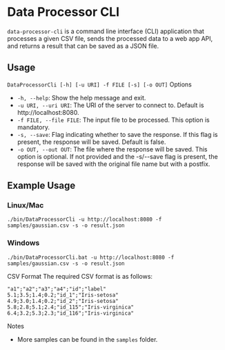 # Data Processor CLI

`data-processor-cli` is a command line interface (CLI) application that processes a given CSV file, sends the processed data to a web app API, and returns a result that can be saved as a JSON file.


## Usage

`DataProcessorCli [-h] [-u URI] -f FILE [-s] [-o OUT]`
Options
- `-h, --help`: Show the help message and exit.
- `-u URI, --uri URI`: The URI of the server to connect to. Default is http://localhost:8080.
- `-f FILE, --file FILE`: The input file to be processed. This option is mandatory.
- `-s, --save`: Flag indicating whether to save the response. If this flag is present, the response will be saved. Default is false.
- `-o OUT, --out OUT`: The file where the response will be saved. This option is optional. If not provided and the -s/--save flag is present, the response will be saved with the original file name but with a postfix.

## Example Usage
### Linux/Mac

`./bin/DataProcessorCli -u http://localhost:8080 -f samples/gaussian.csv -s -o result.json`

### Windows

`./bin/DataProcessorCli.bat -u http://localhost:8080 -f samples/gaussian.csv -s -o result.json`

CSV Format
The required CSV format is as follows:

```
"a1";"a2";"a3";"a4";"id";"label"
5.1;3.5;1.4;0.2;"id_1";"Iris-setosa"
4.9;3.0;1.4;0.2;"id_2";"Iris-setosa"
5.8;2.8;5.1;2.4;"id_115";"Iris-virginica"
6.4;3.2;5.3;2.3;"id_116";"Iris-virginica"
```

Notes
- More samples can be found in the `samples` folder.